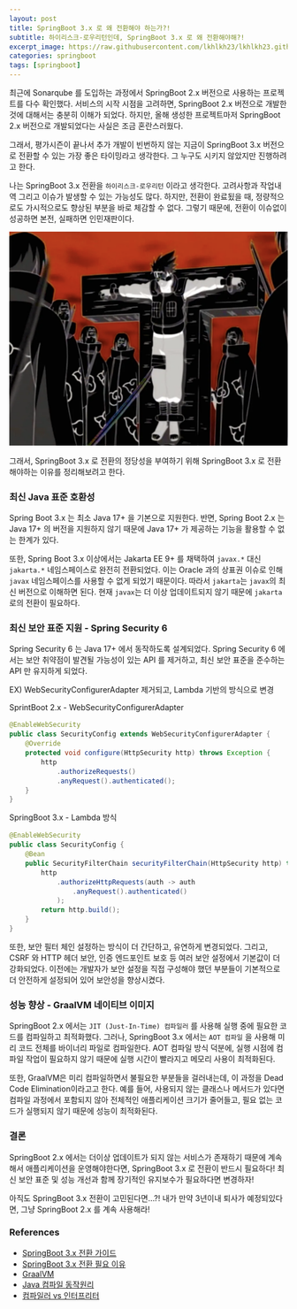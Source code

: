 ```yaml
---
layout: post
title: SpringBoot 3.x 로 왜 전환해야 하는가?!
subtitle: 하이리스크-로우리턴인데, SpringBoot 3.x 로 왜 전환해야해?!
excerpt_image: https://raw.githubusercontent.com/lkhlkh23/lkhlkh23.github.io/master/images/2024-10-27/banner.png
categories: springboot
tags: [springboot]
---
```

최근에 Sonarqube 를 도입하는 과정에서 SpringBoot 2.x 버전으로 사용하는 프로젝트를 다수 확인했다. 서비스의 시작 시점을 고려하면, SpringBoot 2.x 버전으로 개발한것에 대해서는 충분히 이해가 되었다. 하지만, 올해 생성한 프로젝트마저 SpringBoot 2.x 버전으로 개발되었다는 사실은 조금 혼란스러웠다.

그래서, 평가시즌이 끝나서 추가 개발이 빈번하지 않는 지금이 SpringBoot 3.x 버전으로 전환할 수 있는 가장 좋은 타이밍라고 생각한다. 그 누구도 시키지 않았지만 진행하려고 한다.

나는 SpringBoot 3.x 전환을 `하이리스크-로우리턴` 이라고 생각한다. 고려사항과 작업내역 그리고 이슈가 발생할 수 있는 가능성도 많다. 하지만, 전환이 완료됬을 때, 정량적으로도 가시적으로도 향상된 부분을 바로 체감할 수 없다. 그렇기 때문에, 전환이 이슈없이 성공하면 본전, 실패하면 인민재판이다.

![0.png](https://raw.githubusercontent.com/lkhlkh23/lkhlkh23.github.io/master/images/2024-10-27/0.png)

그래서, SpringBoot 3.x 로 전환의 정당성을 부여하기 위해 SpringBoot 3.x 로 전환해야하는 이유를 정리해보려고 한다.

### **최신 Java 표준 호환성**

Spring Boot 3.x 는 최소 Java 17+ 을 기본으로 지원한다. 반면, Spring Boot 2.x 는 Java 17+ 의 버전을 지원하지 않기 때문에 Java 17+ 가 제공하는 기능을 활용할 수 없는 한계가 있다.

또한, Spring Boot 3.x 이상에서는 Jakarta EE 9+ 를 채택하여 `javax.*` 대신 `jakarta.*` 네임스페이스로 완전히 전환되었다. 이는 Oracle 과의 상표권 이슈로 인해 `javax` 네임스페이스를 사용할 수 없게 되었기 때문이다. 따라서 `jakarta`는 `javax`의 최신 버전으로 이해하면 된다. 현재 `javax`는 더 이상 업데이트되지 않기 때문에 `jakarta`로의 전환이 필요하다.

### 최신 보안 표준 지원 - Spring Security 6

Spring Security 6 는 Java 17+ 에서 동작하도록 설계되었다. Spring Security 6 에서는 보안 취약점이 발견될 가능성이 있는 API 를 제거하고, 최신 보안 표준을 준수하는 API 만 유지하게 되었다.

EX) WebSecurityConfigurerAdapter 제거되고, Lambda 기반의 방식으로 변경

SprintBoot 2.x - WebSecurityConfigurerAdapter

```java
@EnableWebSecurity
public class SecurityConfig extends WebSecurityConfigurerAdapter {
    @Override
    protected void configure(HttpSecurity http) throws Exception {
        http
            .authorizeRequests()
            .anyRequest().authenticated();
    }
}
```

SpringBoot 3.x - Lambda 방식

```java
@EnableWebSecurity
public class SecurityConfig {
    @Bean
    public SecurityFilterChain securityFilterChain(HttpSecurity http) throws Exception {
        http
            .authorizeHttpRequests(auth -> auth
                .anyRequest().authenticated()
            );
        return http.build();
    }
}
```

또한, 보안 필터 체인 설정하는 방식이 더 간단하고, 유연하게 변경되었다. 그리고, CSRF 와 HTTP 헤더 보안, 인증 엔드포인트 보호 등 여러 보안 설정에서 기본값이 더 강화되었다. 이전에는 개발자가 보안 설정을 직접 구성해야 했던 부분들이 기본적으로 더 안전하게 설정되어 있어 보안성을 향상시켰다.

### 성능 향상 - GraalVM 네이티브 이미지

SpringBoot 2.x 에서는 `JIT (Just-In-Time) 컴파일러` 를 사용해 실행 중에 필요한 코드를 컴파일하고 최적화했다. 그러나, SpringBoot 3.x 에서는 `AOT 컴파일` 을 사용해 미리 코드 전체를 바이너리 파일로 컴파일한다. AOT 컴파일 방식 덕분에, 실행 시점에 컴파일 작업이 필요하지 않기 때문에 실행 시간이 빨라지고 메모리 사용이 최적화된다.

또한, GraalVM은 미리 컴파일하면서 불필요한 부분들을 걸러내는데, 이 과정을 Dead Code Elimination이라고고 한다. 예를 들어, 사용되지 않는 클래스나 메서드가 있다면 컴파일 과정에서 포함되지 않아 전체적인 애플리케이션 크기가 줄어들고, 필요 없는 코드가 실행되지 않기 때문에 성능이 최적화된다.

### 결론

SpringBoot 2.x 에서는 더이상 업데이트가 되지 않는 서비스가 존재하기 때문에 계속해서 애플리케이션을 운영해야한다면, SpringBoot 3.x 로 전환이 반드시 필요하다! 최신 보안 표준 및 성능 개선과 함께 장기적인 유지보수가 필요하다면 변경하자!

아직도 SpringBoot 3.x 전환이 고민된다면…?! 내가 만약 3년이내 퇴사가 예정되있다면, 그냥 SpringBoot 2.x 를 계속 사용해라!

### References

- [SpringBoot 3.x 전환 가이드](https://github.com/spring-projects/spring-boot/wiki/Spring-Boot-3.0-Migration-Guide)
- [SpringBoot 3.x 전환 필요 이유](https://velog.io/@ililil9482/Spring-3.x-Security-%EC%84%A4%EC%A0%95)
- [GraalVM](https://mangkyu.tistory.com/302)
- [Java 컴파일 동작원리](https://gyoogle.dev/blog/computer-language/Java/%EC%BB%B4%ED%8C%8C%EC%9D%BC%20%EA%B3%BC%EC%A0%95.html)
- [컴파일러 vs 인터프리터](https://hyeinisfree.tistory.com/26)
